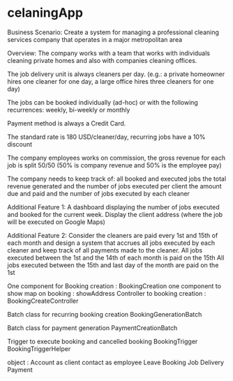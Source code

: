 # celaningApp
Business Scenario: Create a system for managing a professional cleaning services company that operates in a major metropolitan area

Overview: The company works with a team that works with individuals cleaning private homes and also with companies cleaning offices.

The job delivery unit is always cleaners per day. (e.g.: a private homeowner hires one cleaner for one day, a large office hires three cleaners for one day)

The jobs can be booked individually (ad-hoc) or with the following recurrences: weekly, bi-weekly or monthly

Payment method is always a Credit Card.

The standard rate is 180 USD/cleaner/day, recurring jobs have a 10% discount

The company employees works on commission, the gross revenue for each job is split 50/50 (50% is company revenue and 50% is the employee pay)

The company needs to keep track of: all booked and executed jobs the total revenue generated and the number of jobs executed per client the amount due and paid and the number of jobs executed by each cleaner

Additional Feature 1: A dashboard displaying the number of jobs executed and booked for the current week. Display the client address (where the job will be executed on Google Maps)

Additional Feature 2: Consider the cleaners are paid every 1st and 15th of each month and design a system that accrues all jobs executed by each cleaner and keep track of all payments made to the cleaner. All jobs executed between the 1st and the 14th of each month is paid on the 15th All jobs executed between the 15th and last day of the month are paid on the 1st


One component for Booking creation : BookingCreation
one component to show map on booking : showAddress
Controller to booking creation : BookingCreateController


Batch class for recurring booking creation 
BookingGenerationBatch


Batch class for payment generation
PaymentCreationBatch


Trigger to execute booking and cancelled booking
BookingTrigger
BookingTriggerHelper


object : 
Account as client
contact as employee
Leave
Booking
Job Delivery
Payment

